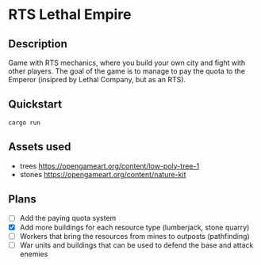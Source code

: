 # RTS Lethal Empire

## Description

Game with RTS mechanics, where you build your own city and fight with other
players. The goal of the game is to manage to pay the quota to the Emperor
(insipred by Lethal Company, but as an RTS).

## Quickstart

```console
cargo run
```

## Assets used

- trees https://opengameart.org/content/low-poly-tree-1
- stones https://opengameart.org/content/nature-kit

## Plans

- [ ] Add the paying quota system
- [x] Add more buildings for each resource type (lumberjack, stone quarry)
- [ ] Workers that bring the resources from mines to outposts (pathfinding)
- [ ] War units and buildings that can be used to defend the base and attack enemies
